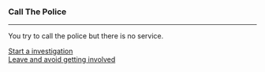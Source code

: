 ### Call The Police
---
You try to call the police but there is no service.

[Start a investigation](investigation.md)  
[Leave and avoid getting involved](../leave/leave.md)